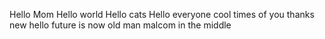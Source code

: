 Hello Mom
Hello world
Hello cats
Hello everyone
cool
times of you
thanks
<br>
new
hello
future is now old man
malcom in the middle


